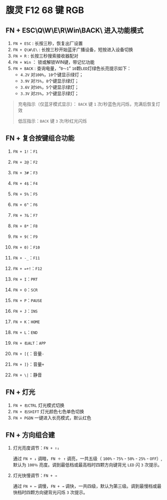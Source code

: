 # 腹灵 F12 68 键 RGB

## FN + ESC\Q\W\E\R\Win\BACK\ 进入功能模式

1. `FN + ESC` : 长按三秒，恢复出厂设置
2. `FN + Q\W\E\` : 长按三秒开始蓝牙广播设备，短按进入设备切换
3. `FN + R` : 长按三秒搜索接收器配对
4. `FN + Win` ： 锁或解锁WIN键，带记忆功能
5. `FN + BACK` : 查询电量，“`0～1`” `10`颗`LED`灯绿色长亮提示如下：
    - `4.2V` 对`100%`，`10`个键显示绿灯；
    - `3.9V` 对`75%`，`8`个键显示绿灯；
    - `3.6V` 对`50%`，`5`个键显示绿灯；
    - `3.3V` 对`25%`，`3`个键显示绿灯；

> 充电指示（仅蓝牙模式显示）： `BACK` 键 `1` 次/秒蓝色光闪烁，充满后恢复灯效
>
> 低压指示：`BACK` 键 `3` 次/秒红光闪烁

## FN + 复合按键组合功能

1. `FN + 1!`：`F1`
2. `FN + 2@`：`F2`
3. `FN + 3#`：`F3`
4. `FN + 4$`：`F4`
5. `FN + 5%`：`F5`
6. `FN + 6^`：`F6`
7. `FN + 7&`：`F7`
8. `FN + 8*`：`F8`
9. `FN + 9(`：`F9`
10. `FN + 0)`：`F10`
11. `FN + -_`：`F11`
12. `FN + =+!`：`F12`

13. `FN + I`：`PRT`
14. `FN + O`：`SCR`
15. `FN + P`：`PAUSE`
16. `FN + J`：`INS`
17. `FN + K`：`HOME`
18. `FN + L`：`END`
19. `FN + 右ALT`：`APP`
20. `FN + [{`：音量`-`
21. `FN + ]}`：音量`+`
22. `FN + \|`：静音

## FN + 灯光

1. `FN + 右CTRL` 灯光模式切换
2. `FN + 右SHIFT` 灯光颜色七色单色切换
3. `FN + PGDN` 一键进入长亮模式，默认红色

## FN + 方向组合建

1. 灯光亮度调节：`FN + ↑↓`

    通过 `FN + ↓` 调暗，`FN ＋ ↑` 调亮，一共五级（ `100%` - `75%` - `50%` - `25%` - `OFF`）,
    默认为 `100％` 亮度。调到最低档或最高档时四颗方向键背光 `LED` 闪 `3` 次提示。
2. 灯光快慢调节：`FN + →`

    通过 `FN + ←` 调慢，`FN + →` 调快，一共四级，默认为第三级。调到最慢档或最快档时四颗方向键背光闪烁 `3` 次提示。

